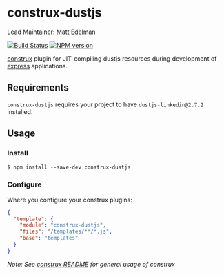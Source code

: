 # construx-dustjs

Lead Maintainer: [Matt Edelman](https://github.com/grawk)

[![Build Status](https://travis-ci.org/krakenjs/construx-dustjs.svg?branch=master)](https://travis-ci.org/krakenjs/construx-dustjs)
[![NPM version](https://badge.fury.io/js/construx-dustjs.png)](http://badge.fury.io/js/construx-dustjs)

[construx](https://github.com/krakenjs/construx) plugin for JIT-compiling dustjs resources during development of [express](http://expressjs.com/) applications.

## Requirements

`construx-dustjs` requires your project to have `dustjs-linkedin@2.7.2` installed.

## Usage

### Install

```shell
$ npm install --save-dev construx-dustjs
```

### Configure

Where you configure your construx plugins:

```json
{
  "template": {
    "module": "construx-dustjs",
    "files": "/templates/**/*.js",
    "base": "templates"
  }
}
```

_Note: See [construx README](https://github.com/krakenjs/construx/blob/master/README.md) for general usage of construx_

